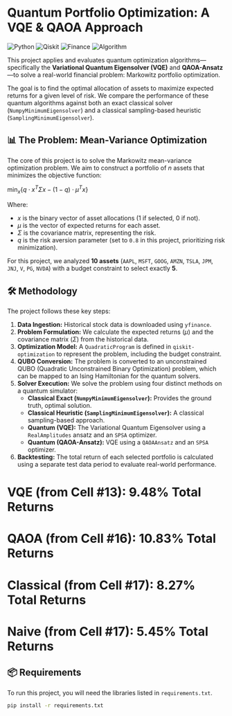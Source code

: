 # Quantum Portfolio Optimization: A VQE & QAOA Approach

![Python](https://img.shields.io/badge/Python-3.10%2B-blue.svg)
![Qiskit](https://img.shields.io/badge/Qiskit-0.45%2B-blueviolet.svg)
![Finance](https://img.shields.io/badge/Domain-Finance-brightgreen.svg)
![Algorithm](https://img.shields.io/badge/Algorithms-VQE%20%7C%20QAOA-orange.svg)

This project applies and evaluates quantum optimization algorithms—specifically the **Variational Quantum Eigensolver (VQE)** and **QAOA-Ansatz**—to solve a real-world financial problem: Markowitz portfolio optimization.

The goal is to find the optimal allocation of assets to maximize expected returns for a given level of risk. We compare the performance of these quantum algorithms against both an exact classical solver (`NumpyMinimumEigensolver`) and a classical sampling-based heuristic (`SamplingMinimumEigensolver`).

## 📊 The Problem: Mean-Variance Optimization

The core of this project is to solve the Markowitz mean-variance optimization problem. We aim to construct a portfolio of $n$ assets that minimizes the objective function:

$\min_{x} \{ q \cdot x^T \Sigma x - (1-q) \cdot \mu^T x \}$

Where:
* $x$ is the binary vector of asset allocations (1 if selected, 0 if not).
* $\mu$ is the vector of expected returns for each asset.
* $\Sigma$ is the covariance matrix, representing the risk.
* $q$ is the risk aversion parameter (set to `0.8` in this project, prioritizing risk minimization).

For this project, we analyzed **10 assets** (`AAPL`, `MSFT`, `GOOG`, `AMZN`, `TSLA`, `JPM`, `JNJ`, `V`, `PG`, `NVDA`) with a budget constraint to select exactly **5**.

## 🛠️ Methodology

The project follows these key steps:

1.  **Data Ingestion:** Historical stock data is downloaded using `yfinance`.
2.  **Problem Formulation:** We calculate the expected returns ($\mu$) and the covariance matrix ($\Sigma$) from the historical data.
3.  **Optimization Model:** A `QuadraticProgram` is defined in `qiskit-optimization` to represent the problem, including the budget constraint.
4.  **QUBO Conversion:** The problem is converted to an unconstrained QUBO (Quadratic Unconstrained Binary Optimization) problem, which can be mapped to an Ising Hamiltonian for the quantum solvers.
5.  **Solver Execution:** We solve the problem using four distinct methods on a quantum simulator:
    * **Classical Exact (`NumpyMinimumEigensolver`):** Provides the ground truth, optimal solution.
    * **Classical Heuristic (`SamplingMinimumEigensolver`):** A classical sampling-based approach.
    * **Quantum (VQE):** The Variational Quantum Eigensolver using a `RealAmplitudes` ansatz and an `SPSA` optimizer.
    * **Quantum (QAOA-Ansatz):** VQE using a `QAOAAnsatz` and an `SPSA` optimizer.
6.  **Backtesting:** The total return of each selected portfolio is calculated using a separate test data period to evaluate real-world performance.
# VQE (from Cell #13): 9.48% Total Returns
# QAOA (from Cell #16): 10.83% Total Returns
# Classical (from Cell #17): 8.27% Total Returns
# Naive (from Cell #17): 5.45% Total Returns


## 📦 Requirements

To run this project, you will need the libraries listed in `requirements.txt`.

```bash
pip install -r requirements.txt

